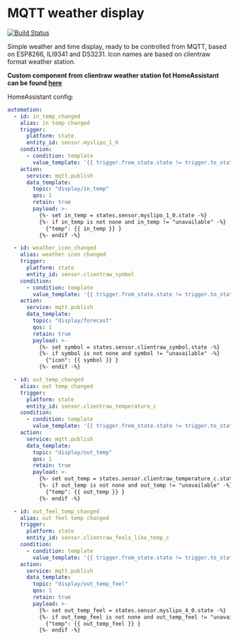 # MQTT weather display
[![Build Status](https://travis-ci.org/pilotak/mqtt-weather-display.svg?branch=master)](https://travis-ci.org/pilotak/mqtt-weather-display)

Simple weather and time display, ready to be controlled from MQTT, based on ESP8266, ILI9341 and DS3231. Icon names are based on clientraw format weather station.

**Custom component from clientraw weather station fot HomeAssistant can be found [here](https://github.com/pilotak/Home-AssistantConfig/tree/master/custom_components/sensor)**

HomeAssistant config:

```yaml
automation:
  - id: in_temp_changed
    alias: in temp changed
    trigger:
      platform: state
      entity_id: sensor.myslipo_1_0
    condition:
      - condition: template
        value_template: '{{ trigger.from_state.state != trigger.to_state.state }}'
    action:
      service: mqtt.publish
      data_template:
        topic: "display/in_temp"
        qos: 1
        retain: true
        payload: >-
          {%- set in_temp = states.sensor.myslipo_1_0.state -%}
          {%- if in_temp is not none and in_temp != "unavailable" -%}
            {"temp": {{ in_temp }} }
          {%- endif -%}

  - id: weather_icon_changed
    alias: weather icon changed
    trigger:
      platform: state
      entity_id: sensor.clientraw_symbol
    condition:
      - condition: template
        value_template: '{{ trigger.from_state.state != trigger.to_state.state }}'
    action:
      service: mqtt.publish
      data_template:
        topic: "display/forecast"
        qos: 1
        retain: true
        payload: >-
          {%- set symbol = states.sensor.clientraw_symbol.state -%}
          {%- if symbol is not none and symbol != "unavailable" -%}
            {"icon": {{ symbol }} }
          {%- endif -%}

  - id: out_temp_changed
    alias: out temp changed
    trigger:
      platform: state
      entity_id: sensor.clientraw_temperature_c
    condition:
      - condition: template
        value_template: '{{ trigger.from_state.state != trigger.to_state.state }}'
    action:
      service: mqtt.publish
      data_template:
        topic: "display/out_temp"
        qos: 1
        retain: true
        payload: >-
          {%- set out_temp = states.sensor.clientraw_temperature_c.state -%}
          {%- if out_temp is not none and out_temp != "unavailable" -%}
            {"temp": {{ out_temp }} }
          {%- endif -%}

  - id: out_feel_temp_changed
    alias: out feel temp changed
    trigger:
      platform: state
      entity_id: sensor.clientraw_feels_like_temp_c
    condition:
      - condition: template
        value_template: '{{ trigger.from_state.state != trigger.to_state.state }}'
    action:
      service: mqtt.publish
      data_template:
        topic: "display/out_temp_feel"
        qos: 1
        retain: true
        payload: >-
          {%- set out_temp_feel = states.sensor.myslipo_4_0.state -%}
          {%- if out_temp_feel is not none and out_temp_feel != "unavailable" -%}
            {"temp": {{ out_temp_feel }} }
          {%- endif -%}
```
